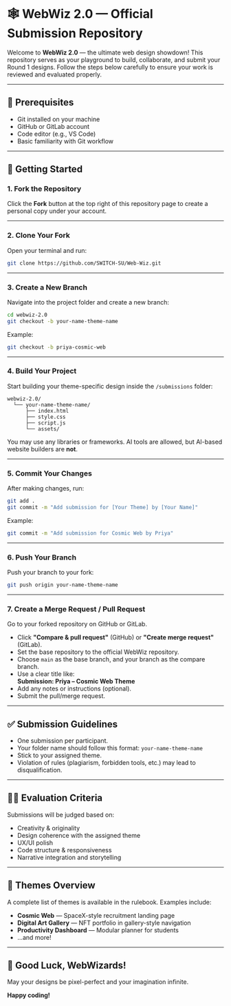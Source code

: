 # 🕸️ WebWiz 2.0 — Official Submission Repository

Welcome to **WebWiz 2.0** — the ultimate web design showdown! This repository serves as your playground to build, collaborate, and submit your Round 1 designs. Follow the steps below carefully to ensure your work is reviewed and evaluated properly.

---

## 🧰 Prerequisites

- Git installed on your machine
- GitHub or GitLab account
- Code editor (e.g., VS Code)
- Basic familiarity with Git workflow

---

## 🚀 Getting Started

### 1. **Fork the Repository**
Click the **Fork** button at the top right of this repository page to create a personal copy under your account.

---

### 2. **Clone Your Fork**
Open your terminal and run:

```bash
git clone https://github.com/SWITCH-SU/Web-Wiz.git
```

---

### 3. **Create a New Branch**
Navigate into the project folder and create a new branch:

```bash
cd webwiz-2.0
git checkout -b your-name-theme-name
```

Example:

```bash
git checkout -b priya-cosmic-web
```

---

### 4. **Build Your Project**
Start building your theme-specific design inside the `/submissions` folder:

```
webwiz-2.0/
  └── your-name-theme-name/
      ├── index.html
      ├── style.css
      ├── script.js
      └── assets/
```

You may use any libraries or frameworks. AI tools are allowed, but AI-based website builders are **not**.

---

### 5. **Commit Your Changes**
After making changes, run:

```bash
git add .
git commit -m "Add submission for [Your Theme] by [Your Name]"
```

Example:

```bash
git commit -m "Add submission for Cosmic Web by Priya"
```

---

### 6. **Push Your Branch**
Push your branch to your fork:

```bash
git push origin your-name-theme-name
```

---

### 7. **Create a Merge Request / Pull Request**
Go to your forked repository on GitHub or GitLab.

- Click **"Compare & pull request"** (GitHub) or **"Create merge request"** (GitLab).
- Set the base repository to the official WebWiz repository.
- Choose `main` as the base branch, and your branch as the compare branch.
- Use a clear title like:  
  **Submission: Priya – Cosmic Web Theme**
- Add any notes or instructions (optional).
- Submit the pull/merge request.

---

## ✅ Submission Guidelines

- One submission per participant.
- Your folder name should follow this format: `your-name-theme-name`
- Stick to your assigned theme.
- Violation of rules (plagiarism, forbidden tools, etc.) may lead to disqualification.

---

## 🧑‍⚖️ Evaluation Criteria

Submissions will be judged based on:

- Creativity & originality  
- Design coherence with the assigned theme  
- UX/UI polish  
- Code structure & responsiveness  
- Narrative integration and storytelling  

---

## 🌟 Themes Overview

A complete list of themes is available in the rulebook. Examples include:

- **Cosmic Web** — SpaceX-style recruitment landing page  
- **Digital Art Gallery** — NFT portfolio in gallery-style navigation  
- **Productivity Dashboard** — Modular planner for students  
- ...and more!

---

## 🧡 Good Luck, WebWizards!

May your designs be pixel-perfect and your imagination infinite.

**Happy coding!**
